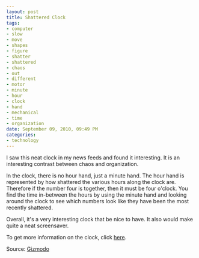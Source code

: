 ```yaml
--- 
layout: post
title: Shattered Clock
tags: 
- computer
- slow
- move
- shapes
- figure
- shatter
- shattered
- chaos
- out
- different
- motor
- minute
- hour
- clock
- hand
- mechanical
- time
- organization
date: September 09, 2010, 09:49 PM
categories: 
- technology
---
```

I saw this neat clock in my news feeds and found it interesting. It is an interesting contrast between chaos and organization.

In the clock, there is no hour hand, just a minute hand. The hour hand is represented by how shattered the various hours along the clock are. Therefore if the number four is together, then it must be four o'clock. You find the time in-between the hours by using the minute hand and looking around the clock to see which numbers look like they have been the most recently shattered.

Overall, it's a very interesting clock that be nice to have. It also would make quite a neat screensaver.

To get more information on the clock, click [here](http://shatteredclock.com/clocks/order-in-chaos/).

Source: [Gizmodo](http://gizmodo.com/5647907/shattered-clock-doesnt-let-you-know-what-time-it-isnt)
